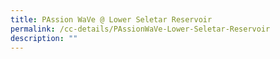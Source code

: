 ```yaml
---
title: PAssion WaVe @ Lower Seletar Reservoir
permalink: /cc-details/PAssionWaVe-Lower-Seletar-Reservoir
description: ""
---
```

